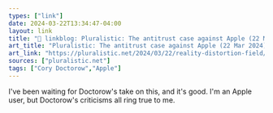 ```yaml
---
types: ["link"]
date: 2024-03-22T13:34:47-04:00
layout: link
title: "🔗 linkblog: Pluralistic: The antitrust case against Apple (22 Mar 2024) – Pluralistic: Daily links from Cory Doctorow'"
art_title: "Pluralistic: The antitrust case against Apple (22 Mar 2024) – Pluralistic: Daily links from Cory Doctorow"
art_link: "https://pluralistic.net/2024/03/22/reality-distortion-field/"
sources: ["pluralistic.net"]
tags: ["Cory Doctorow","Apple"]
---
```

I've been waiting for Doctorow's take on this, and it's good. I'm an Apple user, but Doctorow's criticisms all ring true to me.
